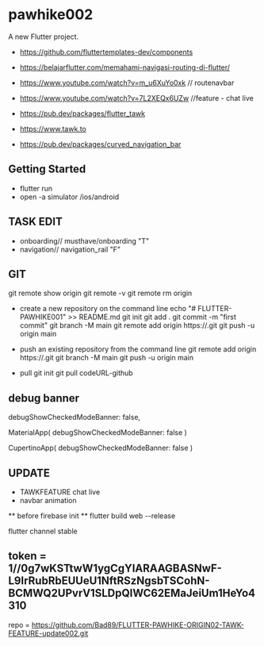 # pawhike002

A new Flutter project.

- https://github.com/fluttertemplates-dev/components
- https://belajarflutter.com/memahami-navigasi-routing-di-flutter/
- https://www.youtube.com/watch?v=m_u6XuYo0xk // routenavbar

- https://www.youtube.com/watch?v=7L2XEQx6UZw //feature - chat live

- https://pub.dev/packages/flutter_tawk

- https://www.tawk.to

- https://pub.dev/packages/curved_navigation_bar


## Getting Started
- flutter run 
- open -a simulator /ios/android

## TASK EDIT
- onboarding// musthave/onboarding "T"
- navigation// navigation_rail "F"

## GIT

git remote show origin
git remote -v
git remote rm origin

- create a new repository on the command line
echo "# FLUTTER-PAWHIKE001" >> README.md
git init
git add .
git commit -m "first commit"
git branch -M main
git remote add origin https://.git
git push -u origin main

- push an existing repository from the command line
git remote add origin https://.git
git branch -M main
git push -u origin main

- pull
git init
git pull codeURL-github

## debug banner
debugShowCheckedModeBanner: false,

MaterialApp(
  debugShowCheckedModeBanner: false
)

CupertinoApp(
  debugShowCheckedModeBanner: false
)

## UPDATE
- TAWKFEATURE chat live
- navbar animation

** before firebase init **
flutter build web --release

flutter channel stable

## token = 1//0g7wKSTtwW1ygCgYIARAAGBASNwF-L9IrRubRbEUUeU1NftRSzNgsbTSCohN-BCMWQ2UPvrV1SLDpQIWC62EMaJeiUm1HeYo4310

repo = https://github.com/Bad89/FLUTTER-PAWHIKE-ORIGIN02-TAWK-FEATURE-update002.git